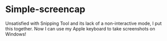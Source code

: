 Simple-screencap
================

Unsatisfied with Snipping Tool and its lack of a non-interactive mode, I put this together. Now I can use my Apple keyboard to take screenshots on Windows!
